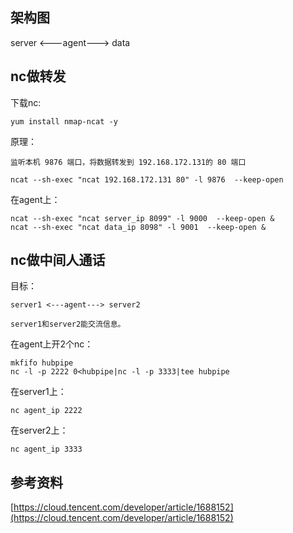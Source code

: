 ## 架构图
server <---agent--->  data

## nc做转发
下载nc:
```
yum install nmap-ncat -y
```
原理：
```
监听本机 9876 端口，将数据转发到 192.168.172.131的 80 端口

ncat --sh-exec "ncat 192.168.172.131 80" -l 9876  --keep-open
```
在agent上：
```
ncat --sh-exec "ncat server_ip 8099" -l 9000  --keep-open &
ncat --sh-exec "ncat data_ip 8098" -l 9001  --keep-open &
```

## nc做中间人通话

目标：
```
server1 <---agent---> server2

server1和server2能交流信息。
```

在agent上开2个nc：
```
mkfifo hubpipe
nc -l -p 2222 0<hubpipe|nc -l -p 3333|tee hubpipe
```

在server1上：
```
nc agent_ip 2222
```

在server2上：
```
nc agent_ip 3333
```


## 参考资料
[https://cloud.tencent.com/developer/article/1688152](https://cloud.tencent.com/developer/article/1688152)
